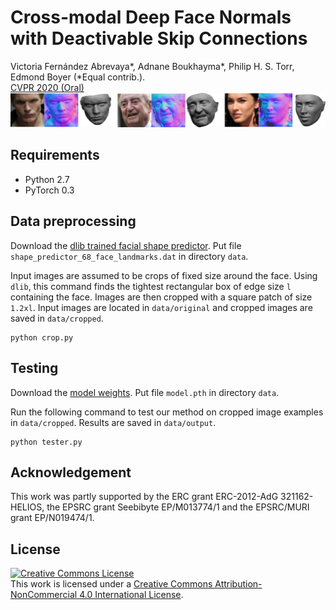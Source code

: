 # Cross-modal Deep Face Normals with Deactivable Skip Connections
Victoria Fernández Abrevaya*, Adnane Boukhayma*, Philip H. S. Torr, Edmond Boyer (*Equal contrib.).</br> 
[CVPR 2020 (Oral)](https://arxiv.org/abs/2003.09691)</br> 
<img src="teaser.jpg"/>

## Requirements
+ Python 2.7
+ PyTorch 0.3

## Data preprocessing
Download the [dlib trained facial shape predictor](http://dlib.net/files/shape_predictor_68_face_landmarks.dat.bz2). Put file `shape_predictor_68_face_landmarks.dat` in directory `data`.

Input images are assumed to be crops of fixed size around the face. Using `dlib`, this command finds the tightest rectangular box of edge size
 `l` containing the face. Images are then cropped with a square patch of size `1.2xl`. Input images are located in `data/original` and cropped images are saved in `data/cropped`.
```
python crop.py
```

## Testing
Download the [model weights](https://drive.google.com/file/d/1Qb7CZbM13Zpksa30ywjXEEHHDcVWHju_). Put file `model.pth` in directory `data`.

Run the following command to test our method on cropped image examples in `data/cropped`. Results are saved in `data/output`.  
```
python tester.py
```

## Acknowledgement
This work was partly supported by the ERC grant ERC-2012-AdG 321162-HELIOS, the EPSRC grant Seebibyte EP/M013774/1 and the EPSRC/MURI grant EP/N019474/1.

## License
<a rel="license" href="http://creativecommons.org/licenses/by-nc/4.0/"><img alt="Creative Commons License" style="border-width:0" src="https://i.creativecommons.org/l/by-nc/4.0/88x31.png" /></a><br />This work is licensed under a <a rel="license" href="http://creativecommons.org/licenses/by-nc/4.0/">Creative Commons Attribution-NonCommercial 4.0 International License</a>.
